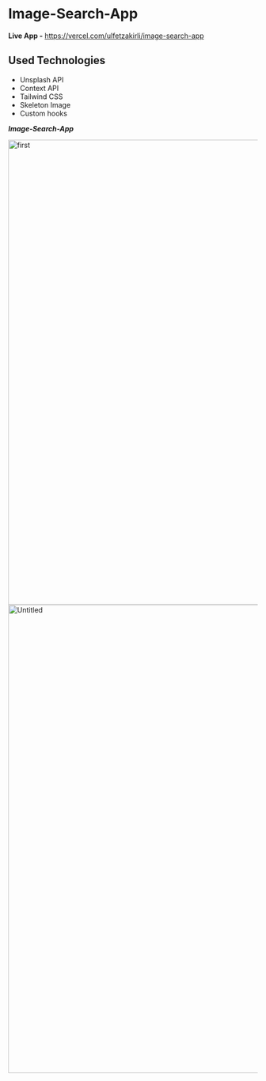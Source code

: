 # Image-Search-App

**Live App -** https://vercel.com/ulfetzakirli/image-search-app

## Used Technologies

* Unsplash API
* Context API
* Tailwind CSS
* Skeleton Image
* Custom hooks


***Image-Search-App***

<img width="940" alt="first" src="https://user-images.githubusercontent.com/88549805/208293027-19fa6cb7-1442-4841-9df4-19a9ec9e5393.png">


<img width="947" alt="Untitled" src="https://user-images.githubusercontent.com/88549805/208293138-6d22e893-b54f-46fe-902e-c346f545bdf3.png">




